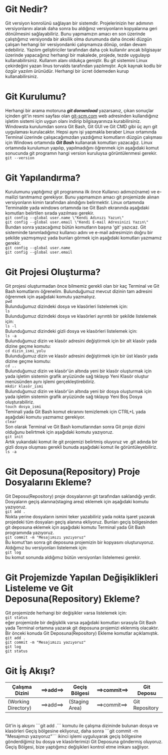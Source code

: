 # Git Nedir?
Git versiyon konrolünü sağlayan bir sistemdir. Projelerinizin her adımının versiyonlarını alarak daha sonra bu aldığınız versiyonların kopyalarına geri dönülmesini sağlayabiliriz. Bunu yapmamızın amacı en son üzerinde çalıştığımız versiyonda bir aksilik olma durumunda daha önceki düzgün çalışan herhangi bir versiyondanki çalışmamıza dönüp, ordan devam edebiliriz. Yazılım geliştiriciler tarafından daha çok kullanılır ancak bilgisayar üzerinde yapacağınız herhangi bir makalede, projede, tezde uygulayıp kullanabilirsiniz. Kullanım alanı oldukça geniştir. Bu git sistemini Linux çekirdeğini yazan linus torvalds tarafından yazılımıştır. Açık kaynak kodlu bir özgür yazılım ürünüdür. Herhangi bir ücret ödemeden kurup kullanabilirsiniz. 
# Git Kurulumu?
Herhangi bir arama motoruna **_git donwnload_** yazarsanız, çıkan sonuçlar içinden git\'in resmi sayfası olan [git-scm.com](https://git-scm.com/downloads) web adresinden kullandığınız işletim sistemi için uygun olanı indirip bilgisayarınıza kurabilirsiniz. Windowsta kurulumdan sonra Git Bash, Git GUI ve Git CMD gibi üç ayrı git uygulaması kurulacaktır. Hepsi aynı işi yapmakla beraber Linux ortamında Terminal üzerinde çalışacağımızdan yazdığımız komutların düzgün çalışması için Windows ortamında **_Git Bash_** kullanarak komutları yazacağız. Linux ortamında kurulumun yapılıp, yapılmadığını öğrenmek için aşağıdaki komut sonucunda git programın hangi version kuruluysa görüntülenmesi gerekir.
<br>
```git --version```
# Git Yapılandırma?
Kurulumunu yaptığımız git programına ilk önce Kullanıcı adımızı(name) ve e-mailizi tanıtmamız gerekiyor. Bunu yapmamızın amacı git projemizde alınan versiyonların kimin tarafından alındığını belirmektir. Linux ortamında Terminalde yada windows ortamında ise Git Bash ekranında aşağıdaki komutları belirtilen sırada yazılması gerekir.
<br>
```git config --global user.name \"Kendi Adınızı Yazın\"```
<br>
```git config --global user.email \"Kendi E-mail Adresinizi Yazın\"```
<br>
Bundan sonra yazacağımız bütün komutların başına \'git\' yazıcaz. Git sisteminde tanımladığımız kullanıcı adını ve e-mail adresimizin doğru bir şekilde yazmışmıyız yada bunları görmek için aşağıdaki komutları yazmamız gerekir. 
<br>
```git config --global user.name```
<br>
```git config --global user.email```
<br>
# Git Projesi Oluşturma?
Git projesi oluşturmadan önce bilmemiz gerekli olan bir kaç Terminal ve Git Bash komutlarını öğrenelim. Bulunduğumuz mevcut dizinin tam adresini öğrenmek için aşağıdaki komutu yazmalıyız.
<br>
```pwd```
<br>
Bulunduğumuz dizindeki dosya ve klasörleri listelemek için:
<br>
```ls```
<br>
Bulunduğumuz dizindeki dosya ve klasörleri ayrıntılı bir şekilde listelemek için:
<br>
```ls -l```
<br>
Bulunduğumuz dizindeki gizli dosya ve klasörleri listelemek için:
<br>
```ls -a```
<br>
Bulunduğumuz dizin ve klasör adresini değiştirmek için bir alt klasör yada dizine geçme komutu:
<br>
```cd dizin_ismi_yolu```
<br>
Bulunduğumuz dizin ve klasör adresini değiştirmek için bir üst klasör yada dizine geçme komutu:
<br>
```cd ..```
<br>
Bulunduğumuz dizin ve klasör\'ün altında yeni bir klasör oluşturmak için yada işletim sistemin grafik aryüzünde sağ tıklayıp Yeni Klasör oluştur menüsünden aynı işlemi gerçekleştirebiliriz.
<br>
```mkdir klasör_ismi```
<br>
Bulunduğumuz dizin ve klasör\'ün altında yeni bir dosya oluşturmak için yada işletim sistemin grafik aryüzünde sağ tıklayıp Yeni Boş Dosya oluşturabiliriz.
<br>
```touch dosya_ismi```
<br>
Teminali yada Git Bash komut ekranını temizlemek için CTRL+L  yada aşağıdaki komutu yazmamız gerekiyor.
<br>
```clear```
<br>
Son olarak Terminal ve Git Bash komutlarından sonra Git proje dizini olduğunu belirtmek için aşağıdaki komutu yazıyoruz.
<br>
```git init```
<br>
Artık yukarıdaki komut ile git projemizi belirtmiş oluyoruz ve .git adında bir gizli dosya oluşması gerekli bunuda aşağıdaki komut ile görüntüleyebiliriz.
<br>
```ls -a```
<br>

# Git Deposuna(Repository) Proje Dosyalarını Ekleme?
Git Deposu(Repository) proje dosyalarının git tarafından saklandığı yerdir. Dosyaların geçiş alanına(staging area) eklemek için aşağıdaki komutu yazıyoruz.
<br>
```git add .```
<br>
Nokta yerine dosyaların ismini teker yazabiliriz yada nokta işaret yazarak projedeki tüm dosyaları geçiş alanına ekliyoruz. Bunları geçiş bölgesinden git deposuna eklemek için aşağıdaki komutu Terminal yada Git Bash programında yazıyoruz.
<br>
```git commit -m "Mesajımızı yazıyoruz"```
<br>
Bu komut'tan sonra git deposuna projemizin bir kopyasını oluşturuyoruz. Aldığımız bu versiyonları listelemek için:
<br>
```git log```
<br>
bu komut sonunda aldığımız bütün versiyonları listelemesi gerekir.
# Git Projemizde Yapılan Değişiklikleri Listeleme ve Git Deposuna(Repository) Ekleme?
Git projemizde herhangi bir değişikler varsa listelemek için:
<br>
```git status```
<br>
eğer projemizde bir değişiklik varsa aşağıdaki komutları sırasıyla Git Bash yada Terminal ortamına yazarak git deposuna projemizi eklenmiş olacaktır. Bir önceki konuda Git Deposuna(Repository) Ekleme komutlar açıklamıştık.
<br>
```git add .```
<br>
```git commit -m "Mesajımızı yazıyoruz"```
<br>
```git log```
<br>
```git status```
<br>
# Git İş Akışı?
|  Çalışma Dizini | ==>add==> | Geçiş Bölgesi | ==>commit==> | Git Deposu |
| --- | --- | --- | --- | --- |
| (Working Directory) | ==>add==> | (Staging Area) | ==>commit==> | Git Repository |
                 
<br>
 Git'in iş akışını ```git add .``` komutu ile çalışma dizininde bulunan dosya ve klasörleri Geçiş bölgesine ekliyoruz, daha sonra ```git commit -m "Mesajımızı yazıyoruz"``` ikinci işlemi uyguluyarak geçiş bölgesine gönderdiğimiz bu dosya ve klasörlerimizi Git Deposuna göndermiş oluyoruz. Geçiş Bölgesi, bize yaptığımız değişikleri kontrol etme imkanı sağlıyor.
